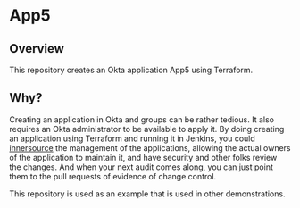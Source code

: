 # App5

## Overview

This repository creates an Okta application App5 using Terraform. 

## Why?

Creating an application in Okta and groups can be rather tedious. It also 
requires an Okta administrator to be available to apply it. By doing 
creating an application using Terraform and running it in Jenkins, you 
could [innersource](https://resources.github.com/whitepapers/introduction-to-innersource/)
the management of the applications, allowing the actual owners of the 
application to maintain it, and have security and other folks review the
changes. And when your next audit comes along, you can just point them to
the pull requests of evidence of change control. 

This repository is used as an example that is used in other demonstrations.

